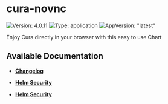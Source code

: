 # cura-novnc

![Version: 4.0.11](https://img.shields.io/badge/Version-4.0.11-informational?style=flat-square) ![Type: application](https://img.shields.io/badge/Type-application-informational?style=flat-square) ![AppVersion: "latest"](https://img.shields.io/badge/AppVersion-"latest"-informational?style=flat-square)

Enjoy Cura directly in your browser with this easy to use Chart

## Available Documentation

- [**Changelog**](CHANGELOG)

- [**Helm Security**](container-security)

- [**Helm Security**](helm-security)

